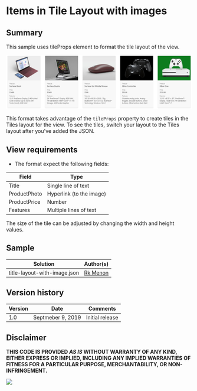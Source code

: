 # Items in Tile Layout with images

## Summary
This sample uses tileProps element to format the tile layout of the view.

![Color status field](./assets/tile-layout.png)

This format takes advantage of the `tileProps` property to create tiles in the Tiles layout for the view. To see the tiles, switch your layout to the Tiles layout after you've added the JSON.

## View requirements
- The format expect the following fields:

Field |Type
--------|---------
Title | Single line of text 
ProductPhoto | Hyperlink (to the image)
ProductPrice | Number
Features | Multiple lines of text

The size of the tile can be adjusted by changing the width and height values.

## Sample

Solution|Author(s)
--------|---------
title-layout-with-image.json | [Rk Menon](https://twitter.com/rkmenons1 )

## Version history

Version|Date|Comments
-------|----|--------
1.0|Septmeber 9, 2019|Initial release

## Disclaimer
**THIS CODE IS PROVIDED *AS IS* WITHOUT WARRANTY OF ANY KIND, EITHER EXPRESS OR IMPLIED, INCLUDING ANY IMPLIED WARRANTIES OF FITNESS FOR A PARTICULAR PURPOSE, MERCHANTABILITY, OR NON-INFRINGEMENT.**

<img src="https://pnptelemetry.azurewebsites.net/sp-dev-list-formatting/view-samples/generic-tile-format" />
